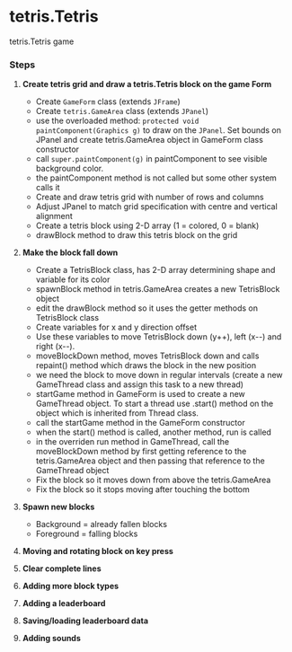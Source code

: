 # tetris.Tetris
tetris.Tetris game

### Steps

1. **Create tetris grid and draw a tetris.Tetris block on the game Form**
   - Create `GameForm` class (extends `JFrame`)
   - Create `tetris.GameArea` class (extends `JPanel`)
   - use the overloaded method: `protected void paintComponent(Graphics g)` to draw on the `JPanel`. Set bounds on JPanel and create tetris.GameArea object in GameForm class constructor
   - call `super.paintComponent(g)` in paintComponent to see visible background color.
   - the paintComponent method is not called but some other system calls it
   - Create and draw tetris grid with number of rows and columns
   - Adjust JPanel to match grid specification with centre and vertical alignment
   - Create a tetris block using 2-D array (1 = colored, 0 = blank)
   - drawBlock method to draw this tetris block on the grid

2. **Make the block fall down**
   - Create a TetrisBlock class, has 2-D array determining shape and variable for its color
   - spawnBlock method in tetris.GameArea creates a new TetrisBlock object
   - edit the drawBlock method so it uses the getter methods on TetrisBlock class
   - Create variables for x and y direction offset
   - Use these variables to move TetrisBlock down (y++), left (x--) and right (x--).
   - moveBlockDown method, moves TetrisBlock down and calls repaint() method which draws the block in the new position
   - we need the block to move down in regular intervals (create a new GameThread class and assign this task to a new thread)
   - startGame method in GameForm is used to create a new GameThread object. To start a thread use .start() method on the object which is inherited from Thread class.
   - call the startGame method in the GameForm constructor
   - when the start() method is called, another method, run is called
   - in the overriden run method in GameThread, call the moveBlockDown method by first getting reference to the tetris.GameArea object and then passing that reference to the GameThread object
   - Fix the block so it moves down from above the tetris.GameArea
   - Fix the block so it stops moving after touching the bottom



3. **Spawn new blocks**
   - Background = already fallen blocks
   - Foreground = falling blocks


4. **Moving and rotating block on key press**


5. **Clear complete lines**

6. **Adding more block types**


7. **Adding a leaderboard**



8. **Saving/loading leaderboard data**


9. **Adding sounds**







